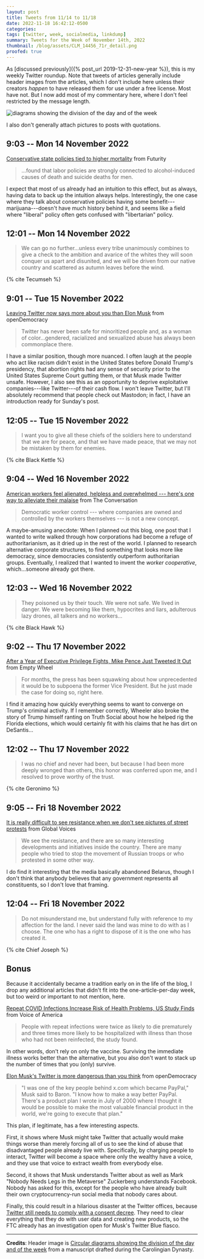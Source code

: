 ```yaml
---
layout: post
title: Tweets from 11/14 to 11/18
date: 2022-11-18 16:42:12-0500
categories:
tags: [twitter, week, socialmedia, linkdump]
summary: Tweets for the Week of November 14th, 2022
thumbnail: /blog/assets/CLM_14456_71r_detail.png
proofed: true
---
```


As [discussed previously]({% post_url 2019-12-31-new-year %}), this is my weekly Twitter roundup.  Note that tweets of articles generally include header images from the articles, which I don't include here unless their creators *happen* to have released them for use under a free license.  Most have not.  But I now add most of my commentary here, where I don't feel restricted by the message length.

![diagrams showing the division of the day and of the week](/blog/assets/CLM_14456_71r_detail.png "diagrams showing the division of the day and of the week")

I also don't generally attach pictures to posts with quotations.

## 9:03 -- Mon 14 November 2022

[<i class="fab fa-twitter-square"></i>](https://jcolag.github.io/twitter/1592156144834793472) [Conservative state policies tied to higher mortality](https://www.futurity.org/conservative-state-policies-mortality-2825232-2/) from Futurity

 > ...found that labor policies are strongly connected to alcohol-induced causes of death and suicide deaths for men.

I expect that most of us already had an intuition to this effect, but as always, having data to back up the intuition always helps.  Interestingly, the one case where they talk about conservative policies having some benefit---marijuana---doesn't have much history behind it, and seems like a field where "liberal" policy often gets confused with "libertarian" policy.

## 12:01 -- Mon 14 November 2022

[<i class="fab fa-twitter-square"></i>](https://jcolag.github.io/twitter/1592200939468771328)

 > We can go no further...unless every tribe unanimously combines to give a check to the ambition and avarice of the whites they will soon conquer us apart and disunited, and we will be driven from our native country and scattered as autumn leaves before the wind.

{% cite Tecumseh %}

## 9:01 -- Tue 15 November 2022

[<i class="fab fa-twitter-square"></i>](https://jcolag.github.io/twitter/1592518029203554305) [Leaving Twitter now says more about you than Elon Musk](https://www.opendemocracy.net/en/twitter-blue-ticks-elon-musk-white-people-leaving/) from openDemocracy

 > Twitter has never been safe for minoritized people and, as a woman of color...gendered, racialized and sexualized abuse has always been commonplace there.

I have a similar position, though more nuanced.  I often laugh at the people who act like racism didn't exist in the United States before Donald Trump's presidency, that abortion rights had any sense of security prior to the United States Supreme Court gutting them, or that Musk made Twitter unsafe.  However, I also see this as an opportunity to deprive exploitative companies---like Twitter---of their cash flow.  I won't leave Twitter, but I'll absolutely recommend that people check out Mastodon; in fact, I have an introduction ready for Sunday's post.

## 12:05 -- Tue 15 November 2022

[<i class="fab fa-twitter-square"></i>](https://jcolag.github.io/twitter/1592564334244245504)

 > I want you to give all these chiefs of the soldiers here to understand that we are for peace, and that we have made peace, that we may not be mistaken by them for enemies.

{% cite Black Kettle %}

## 9:04 -- Wed 16 November 2022

[<i class="fab fa-twitter-square"></i>](https://jcolag.github.io/twitter/1592881172073353217) [American workers feel alienated, helpless and overwhelmed --- here's one way to alleviate their malaise](https://theconversation.com/american-workers-feel-alienated-helpless-and-overwhelmed-heres-one-way-to-alleviate-their-malaise-192389) from The Conversation

 > Democratic worker control --- where companies are owned and controlled by the workers themselves --- is not a new concept.

A maybe-amusing anecdote:  When I planned out this blog, one post that I wanted to write walked through how corporations had become a refuge of authoritarianism, as it dried up in the rest of the world.  I planned to research alternative corporate structures, to find something that looks more like democracy, since democracies consistently outperform authoritarian groups.  Eventually, I realized that I wanted to invent the *worker cooperative*, which...someone already got there.

## 12:03 -- Wed 16 November 2022

[<i class="fab fa-twitter-square"></i>](https://jcolag.github.io/twitter/1592926219070078976)

 > They poisoned us by their touch. We were not safe. We lived in danger. We were becoming like them, hypocrites and liars, adulterous lazy drones, all talkers and no workers...

{% cite Black Hawk %}

## 9:02 -- Thu 17 November 2022

[<i class="fab fa-twitter-square"></i>](https://jcolag.github.io/twitter/1593243056395935745) [After a Year of Executive Privilege Fights, Mike Pence Just Tweeted It Out](https://www.emptywheel.net/2022/11/10/after-a-year-of-executive-privilege-fights-mike-pence-just-tweeted-it-out/) from Empty Wheel

 > For months, the press has been squawking about how unprecedented it would be to subpoena the former Vice President. But he just made the case for doing so, right here.

I find it amazing how quickly everything seems to want to converge on Trump's criminal activity.  If I remember correctly, Wheeler also broke the story of Trump himself ranting on Truth Social about how he helped rig the Florida elections, which would certainly fit with his claims that he has dirt on DeSantis...

## 12:02 -- Thu 17 November 2022

[<i class="fab fa-twitter-square"></i>](https://jcolag.github.io/twitter/1593288354899951617)

 > I was no chief and never had been, but because I had been more deeply wronged than others, this honor was conferred upon me, and I resolved to prove worthy of the trust.

{% cite Geronimo %}

## 9:05 -- Fri 18 November 2022

[<i class="fab fa-twitter-square"></i>](https://jcolag.github.io/twitter/1593606199349493767) [It is really difficult to see resistance when we don't see pictures of street protests](https://globalvoices.org/2022/11/10/it-is-really-difficult-to-see-resistance-when-we-dont-see-pictures-of-street-protests-interview-with-belarusian-activist-hanna-liubakova/) from Global Voices

 > We see the resistance, and there are so many interesting developments and initiatives inside the country.  There are many  people who tried to stop the movement of Russian troops or who protested in some other way.

I do find it interesting that the media basically abandoned Belarus, though I don't think that anybody believes that any government represents all constituents, so I don't love that framing.

## 12:04 -- Fri 18 November 2022

[<i class="fab fa-twitter-square"></i>](https://jcolag.github.io/twitter/1593651246082162693)

 > Do not misunderstand me, but understand fully with reference to my affection for the land. I never said the land was mine to do with as I choose. The one who has a right to dispose of it is the one who has created it.

{% cite Chief Joseph %}

## Bonus

Because it accidentally became a tradition early on in the life of the blog, I drop any additional articles that didn't fit into the one-article-per-day week, but too weird or important to not mention, here.

<i class="fas fa-square"></i> [Repeat COVID Infections Increase Risk of Health Problems, US Study Finds](https://www.voanews.com/a/repeat-covid-infections-increase-risk-of-health-problems-us-study-finds-/6829204.html) from Voice of America

 > People with repeat infections were twice as likely to die prematurely and three times more likely to be hospitalized with illness than those who had not been reinfected, the study found.

In other words, don't rely on only the vaccine.  Surviving the immediate illness works better than the alternative, but you also don't want to stack up the number of times that you (only) survive.

<i class="fas fa-square"></i> [Elon Musk's Twitter is more dangerous than you think](https://www.opendemocracy.net/en/elon-musk-twitter-dangerous-democracy-fintech-bank/) from openDemocracy

 > "I was one of the key people behind x.com which became PayPal," Musk said to Baron. "I know how to make a way better PayPal. There's a product plan I wrote in July of 2000 where I thought it would be possible to make the most valuable financial product in the world, we're going to execute that plan."

This plan, if legitimate, has a few interesting aspects.

First, it shows where Musk might take Twitter that actually would make things worse than merely forcing all of us to see the kind of abuse that disadvantaged people already live with.  Specifically, by charging people to interact, Twitter will become a space where only the wealthy have a voice, and they use that voice to extract wealth from everybody else.

Second, it shows that Musk understands Twitter about as well as Mark "Nobody Needs Legs in the Metaverse" Zuckerberg understands Facebook.  Nobody has asked for this, except for the people who have already built their own cryptocurrency-run social media that nobody cares about.

Finally, this could result in a hilarious disaster at the Twitter offices, because [Twitter still needs to comply with a consent decree](https://www.techdirt.com/2022/11/10/does-twitter-have-any-employees-left-who-remember-that-the-company-is-under-a-strict-consent-decree-with-the-ftc/).  They need to clear everything that they do with user data and creating new products, so the FTC already has an investigation open for Musk's Twitter Blue fiasco.

* * *

**Credits**:  Header image is [Circular diagrams showing the division of the day and of the week](https://commons.wikimedia.org/wiki/File:CLM_14456_71r_detail.jpg) from a manuscript drafted during the Carolingian Dynasty.
